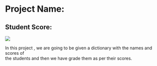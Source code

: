 # Project Name:
## Student Score:
![](https://media.tenor.com/images/24cc52d28bea8e459f2a88123b26c85d/tenor.gif)

In this project , we are going to be given a dictionary with the names and scores of \
the students and then we have grade them as per their scores.
